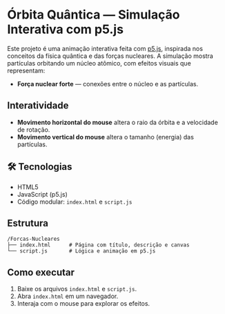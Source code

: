 # Órbita Quântica — Simulação Interativa com p5.js

Este projeto é uma animação interativa feita com [p5.js](https://p5js.org/), inspirada nos conceitos da física quântica e das forças nucleares. A simulação mostra partículas orbitando um núcleo atômico, com efeitos visuais que representam:

- **Força nuclear forte** — conexões entre o núcleo e as partículas.

## Interatividade

- **Movimento horizontal do mouse** altera o raio da órbita e a velocidade de rotação.
- **Movimento vertical do mouse** altera o tamanho (energia) das partículas.

## 🛠 Tecnologias

- HTML5
- JavaScript (p5.js)
- Código modular: `index.html` e `script.js`

## Estrutura

```
/Forcas-Nucleares
├── index.html      # Página com título, descrição e canvas
└── script.js       # Lógica e animação em p5.js
```

## Como executar

1. Baixe os arquivos `index.html` e `script.js`.
2. Abra `index.html` em um navegador.
3. Interaja com o mouse para explorar os efeitos.
